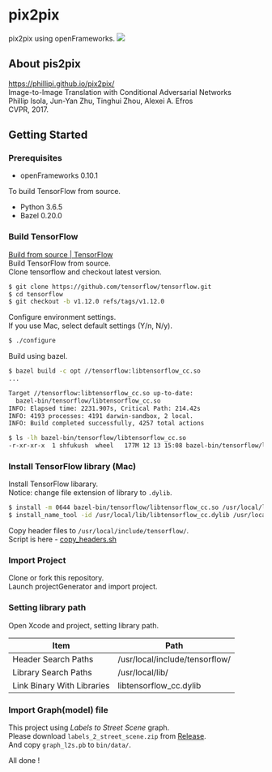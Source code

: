 #  pix2pix

pix2pix using openFrameworks.
![](https://camo.qiitausercontent.com/f7e4683e473426dada4daf4a3650b4d12e50bfd1/68747470733a2f2f71696974612d696d6167652d73746f72652e73332e616d617a6f6e6177732e636f6d2f302f33353835392f38666632303133612d626237352d316666622d353634302d6430633266383635363663632e676966)

##  About pis2pix
https://phillipi.github.io/pix2pix/  
Image-to-Image Translation with Conditional Adversarial Networks  
Phillip Isola, Jun-Yan Zhu, Tinghui Zhou, Alexei A. Efros  
CVPR, 2017.

## Getting Started
### Prerequisites
- openFrameworks 0.10.1

To build TensorFlow from source.
- Python 3.6.5
- Bazel 0.20.0

### Build TensorFlow
[Build from source | TensorFlow](https://www.tensorflow.org/install/source)  
Build TensorFlow from source.  
Clone tensorflow and checkout latest version.
```bash
$ git clone https://github.com/tensorflow/tensorflow.git
$ cd tensorflow
$ git checkout -b v1.12.0 refs/tags/v1.12.0
```

Configure environment settings.  
If you use Mac, select default settings (Y/n, N/y).
```bash
$ ./configure
```

Build using bazel.
```bash
$ bazel build -c opt //tensorflow:libtensorflow_cc.so
...

Target //tensorflow:libtensorflow_cc.so up-to-date:
  bazel-bin/tensorflow/libtensorflow_cc.so
INFO: Elapsed time: 2231.907s, Critical Path: 214.42s
INFO: 4193 processes: 4191 darwin-sandbox, 2 local.
INFO: Build completed successfully, 4257 total actions

$ ls -lh bazel-bin/tensorflow/libtensorflow_cc.so
-r-xr-xr-x  1 shfukush  wheel   177M 12 13 15:08 bazel-bin/tensorflow/libtensorflow_cc.
```

### Install TensorFlow library (Mac)
Install TensorFlow libarary.  
Notice: change file extension of library to `.dylib`.
```bash
$ install -m 0644 bazel-bin/tensorflow/libtensorflow_cc.so /usr/local/lib/libtensorflow_cc.dylib
$ install_name_tool -id /usr/local/lib/libtensorflow_cc.dylib /usr/local/lib/libtensorflow_cc.dylib
```

Copy header files to `/usr/local/include/tensorflow/`.  
Script is here - [copy_headers.sh](https://gist.github.com/shion1118/03c2ad587b1b83a6adfc48c8976b440e)

### Import Project
Clone or fork this repository.  
Launch projectGenerator and import project.

### Setting library path
Open Xcode and project, setting library path.  

| Item | Path |
|---|---|
| Header Search Paths | /usr/local/include/tensorflow/ |
| Library Search Paths | /usr/local/lib/ |
| Link Binary With Libraries | 	libtensorflow_cc.dylib |

### Import Graph(model) file
This project using *Labels to Street Scene* graph.  
Please download `labels_2_street_scene.zip` from [Release](https://github.com/shion1118/ofPix2pix/releases).  
And copy `graph_l2s.pb` to `bin/data/`.

All done !
